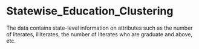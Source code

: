 # Statewise_Education_Clustering
The data contains state-level information on attributes such as the number of literates, illiterates, the number of literates who are graduate and above, etc.
